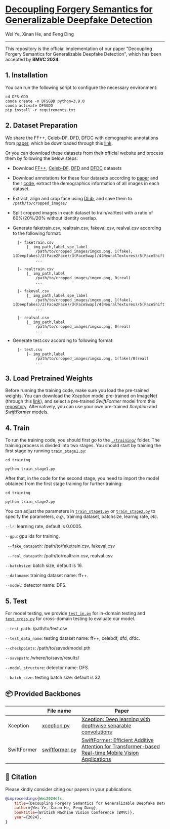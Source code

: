 # [Decoupling Forgery Semantics for Generalizable Deepfake Detection](https://arxiv.org/abs/2406.09739)

Wei Ye, Xinan He, and Feng Ding
_________________

This repository is the official implementation of our paper "Decoupling Forgery Semantics for Generalizable Deepfake Detection", which has been accepted by **BMVC 2024**. 

## 1. Installation
You can run the following script to configure the necessary environment:

```
cd DFS-GDD
conda create -n DFSGDD python=3.9.0
conda activate DFSGDD
pip install -r requirements.txt
```

## 2. Dataset Preparation

We share the FF++, Celeb-DF, DFD, DFDC with demographic annotations from [paper](https://arxiv.org/pdf/2208.05845.pdf),  which be downloaded through this [link](https://purdue0-my.sharepoint.com/:f:/g/personal/lin1785_purdue_edu/EtMK0nfxMldAikDxesIo6ckBVHMME1iIV1id_ZsbM9hsqg?e=WayYoy). 

Or you can download these datasets from their official website and process them by following the below steps:
- Download [FF++](https://github.com/ondyari/FaceForensics), [Celeb-DF](https://github.com/yuezunli/celeb-deepfakeforensics), [DFD](https://ai.googleblog.com/2019/09/contributing-data-to-deepfake-detection.html) and [DFDC](https://ai.facebook.com/datasets/dfdc/) datasets
- Download annotations for these four datasets according to [paper](https://arxiv.org/pdf/2208.05845.pdf) and their [code](https://github.com/pterhoer/DeepFakeAnnotations), extract the demographics information of all images in each dataset. 
- Extract, align and crop face using [DLib](https://www.jmlr.org/papers/volume10/king09a/king09a.pdf), and save them to `/path/to/cropped_images/`
- Split cropped images in each dataset to train/val/test with a ratio of 60%/20%/20% without identity overlap.
- Generate faketrain.csv, realtrain.csv, fakeval.csv, realval.csv according to the following format:
  
		|- faketrain.csv
			|_ img_path,label,spe_label
				/path/to/cropped_images/imgxx.png, 1(fake), 1(Deepfakes)/2(Face2Face)/3(FaceSwap)/4(NeuralTextures)/5(FaceShifter)
				...

		|- realtrain.csv
			|_ img_path,label
				/path/to/cropped_images/imgxx.png, 0(real)
				...

		|- fakeval.csv
			|_ img_path,label,spe_label
				/path/to/cropped_images/imgxx.png, 1(fake), 1(Deepfakes)/2(Face2Face)/3(FaceSwap)/4(NeuralTextures)/5(FaceShifter)
				...

		|- realval.csv
			|_ img_path,label
				/path/to/cropped_images/imgxx.png, 0(real)
				...
		
- Generate test.csv according to following format:

		|- test.csv
			|- img_path,label
				/path/to/cropped_images/imgxx.png, 1(fake)/0(real)
				...

## 3. Load Pretrained Weights
Before running the training code, make sure you load the pre-trained weights. You can download the *Xception* model pre-trained on ImageNet (through this [link](http://data.lip6.fr/cadene/pretrainedmodels/xception-b5690688.pth)), and select a pre-trained *SwiftFormer* model from this [repository](https://github.com/Amshaker/SwiftFormer). Alternatively, you can use your own pre-trained *Xception* and *SwiftFormer* models.

## 4. Train
To run the training code, you should first go to the [`./training/`](./training/) folder. The training process is divided into two stages. You should start by training the first stage by running [`train_stage1.py`](training/train_stage1.py):

```
cd training

python train_stage1.py 
```
After that, in the code for the second stage, you need to import the model obtained from the first stage training for further training:

```
cd training

python train_stage2.py 
```

You can adjust the parameters in [`train_stage1.py`](training/train_stage1.py) or [`train_stage2.py`](training/train_stage2.py) to specify the parameters, *e.g.,* training dataset, batchsize, learnig rate, *etc*.

`--lr`: learning rate, default is 0.0005. 

`--gpu`: gpu ids for training.

` --fake_datapath`: /path/to/faketrain.csv, fakeval.csv

` --real_datapath`: /path/to/realtrain.csv, realval.csv

`--batchsize`: batch size, default is 16.

`--dataname`: training dataset name: ff++.

`--model`: detector name: DFS.

## 5. Test
For model testing, we provide [`test_in.py`](training/test_in.py) for in-domain testing and [`test_cross.py`](training/test_cross.py) for cross-domain testing to evaluate our model.

`--test_path`: /path/to/test.csv 

`--test_data_name`: testing dataset name: ff++, celebdf, dfd, dfdc.

`--checkpoints`: /path/to/saved/model.pth 

`--savepath`: /where/to/save/results/ 

`--model_structure`: detector name: DFS.

`--batch_size`: testing batch size: default is 32.

## 📦 Provided Backbones
|                  | File name                                         | Paper                                                                                                                                                                                                                                                                                                                                                         |
|------------------|---------------------------------------------------|---------------------------------------------------------------------------------------------------------------------------------------------------------------------------------------------------------------------------------------------------------------------------------------------------------------------------------------------------------------|
| Xception          | [xception.py](./training/networks/xception.py)    | [Xception: Deep learning with depthwise separable convolutions](https://openaccess.thecvf.com/content_cvpr_2017/html/Chollet_Xception_Deep_Learning_CVPR_2017_paper.html) |
| SwiftFormer          | [swiftformer.py](./training/networks/swiftformer.py) | [SwiftFormer: Efficient Additive Attention for Transformer-based Real-time Mobile Vision Applications](https://openaccess.thecvf.com/content/ICCV2023/papers/Shaker_SwiftFormer_Efficient_Additive_Attention_for_Transformer-based_Real-time_Mobile_Vision_Applications_ICCV_2023_paper.pdf) |

## 📖 Citation
Please kindly consider citing our papers in your publications. 
```BibTeX
@inproceedings{Wei2024dfs,
    title={Decoupling Forgery Semantics for Generalizable Deepfake Detection},
    author={Wei Ye, Xinan He, Feng Ding},
    booktitle={British Machine Vision Conference (BMVC)},
    year={2024},
}
```